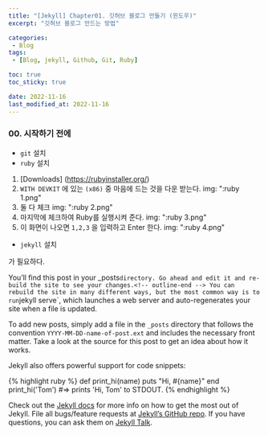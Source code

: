 ```yaml
---
title: "[Jekyll] Chapter01. 깃허브 블로그 만들기 (윈도우)"
excerpt: "깃허브 블로그 만드는 방법"

categories:
 - Blog
tags:
 - [Blog, jekyll, Github, Git, Ruby]

toc: true
toc_sticky: true

date: 2022-11-16
last_modified_at: 2022-11-16
---
```


<!-- outline-start -->

### 00. 시작하기 전에

- `git` 설치
- `ruby` 설치
 1. [Downloads] (https://rubyinstaller.org/)
 1. `WITH DEVKIT` 에 있는 `(x86)` 중 마음에 드는 것을 다운 받는다.
  img: ":ruby 1.png"
 1. 둘 다 체크
  img: ":ruby 2.png"
 1. 마지막에 체크하여 Ruby를 실행시켜 준다.
  img: ":ruby 3.png"
 1. 이 화면이 나오면 `1,2,3` 을 입력하고 Enter 한다.
  img: ":ruby 4.png"
- `jekyll` 설치

가 필요하다.




You’ll find this post in your _posts` directory. Go ahead and edit it and re-build the site to see your changes.<!-- outline-end --> You can rebuild the site in many different ways, but the most common way is to run `jekyll serve`, which launches a web server and auto-regenerates your site when a file is updated.

To add new posts, simply add a file in the `_posts` directory that follows the convention `YYYY-MM-DD-name-of-post.ext` and includes the necessary front matter. Take a look at the source for this post to get an idea about how it works.

Jekyll also offers powerful support for code snippets:

{% highlight ruby %}
def print_hi(name)
  puts "Hi, #{name}"
end
print_hi('Tom')
#=> prints 'Hi, Tom' to STDOUT.
{% endhighlight %}

Check out the [Jekyll docs][jekyll-docs] for more info on how to get the most out of Jekyll. File all bugs/feature requests at [Jekyll’s GitHub repo][jekyll-gh]. If you have questions, you can ask them on [Jekyll Talk][jekyll-talk].

[jekyll-docs]: https://jekyllrb.com/docs/home
[jekyll-gh]:   https://github.com/jekyll/jekyll
[jekyll-talk]: https://talk.jekyllrb.com/

